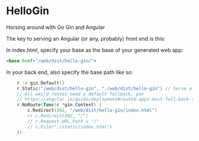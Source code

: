 # HelloGin
Horsing around with Go Gin and Angular

The key to serving an Angular (or any, probably) front end is this:

In index.html, specify your base as the base of your generated web app:

```html
<base href="/web/dist/hello-gin/">
```

In your back end, also specify the base path like so:

```go
	r := gin.Default()
	r.Static("/web/dist/hello-gin", "./web/dist/hello-gin") // Serve a static base directory under the given path.
	// All weird routes need a default fallback, per
	// https://angular.io/guide/deployment#routed-apps-must-fall-back-to-indexhtml
	r.NoRoute(func(c *gin.Context) {
		c.Redirect(302, "/web/dist/hello-gin/index.html")
		// c.Redirect(302, "/")
		// c.Request.URL.Path = "/"
		// c.File("./static/index.html")
	})
```
